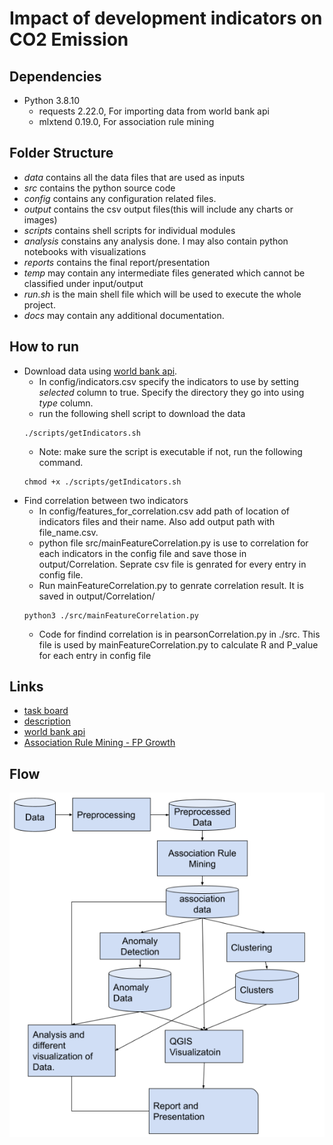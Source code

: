 # Impact of development indicators on CO2 Emission

## Dependencies
- Python 3.8.10
    - requests 2.22.0, For importing data from world bank api
    - mlxtend 0.19.0, For association rule mining 

## Folder Structure
- *data* contains all the data files that are used as inputs
- *src* contains the python source code
- *config* contains any configuration related files.
- *output* contains the csv output files(this will include any charts or images)
- *scripts* contains shell scripts for individual modules
- *analysis* constains any analysis done. I may also contain python notebooks with visualizations
- *reports* contains the final report/presentation
- *temp* may contain any intermediate files generated which cannot be classified under input/output
- *run.sh* is the main shell file which will be used to execute the whole project.
- *docs* may contain any additional documentation.

## How to run
- Download data using [world bank api](https://datahelpdesk.worldbank.org/knowledgebase/articles/898581).
    - In config/indicators.csv specify the indicators to use by setting *selected* column to true. Specify the directory they go into using *type* column.
    - run the following shell script to download the data
    ``` 
    ./scripts/getIndicators.sh 
    ```
    - Note: make sure the script is executable if not, run the following command.
    ```
    chmod +x ./scripts/getIndicators.sh
    ``` 
 - Find correlation between two indicators
    - In config/features_for_correlation.csv add path of location of indicators files and their name. Also add output path with file_name.csv.
    - python file src/mainFeatureCorrelation.py is use to correlation for each indicators in the config file and save those in output/Correlation. Seprate csv file is genrated  for every entry in config file.
    - Run mainFeatureCorrelation.py to genrate correlation result. It is saved in output/Correlation/
    ```
    python3 ./src/mainFeatureCorrelation.py
    ```   
    - Code for findind correlation is in pearsonCorrelation.py in ./src. This file is used by mainFeatureCorrelation.py to calculate R and P_value for each entry in config file


## Links
- [task board](https://docs.google.com/spreadsheets/d/1r1YpixL6u7zpWadBuG9_rW5ifJSiyAsz3_3n8ZCSk0o/edit#gid=0)
- [description](https://docs.google.com/document/d/1mU4W2vZvq9CwpVhuHi2yr4_RRzJJw3zrdTS1ehp1rnE/edit)
- [world bank api](https://datahelpdesk.worldbank.org/knowledgebase/articles/898581)
- [Association Rule Mining - FP Growth](https://pyshark.com/market-basket-analysis-using-association-rule-mining-in-python/)

## Flow
![Flow Diagram](./readme/img/flow.png "Flow")
